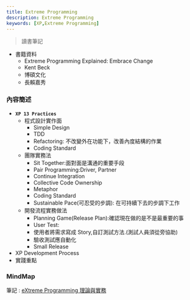 ```yaml
---
title: Extreme Programming
description: Extreme Programming
keywords: [XP,Extreme Programming]
---
```


> 讀書筆記 

* 書籍資料
    * Extreme Programming Explained: Embrace Change
    * Kent Beck
    * 博碩文化
    * 長賴嘉秀
    
### 內容簡述

* <code>__XP 13 Practices__</code>
    * 程式設計實作面
        * Simple Design
        * TDD
        * Refactoring: 不改變外在功能下，改善內度結構的作業
        * Coding Standard
    * 團隊實務法
        * Sit Together:面對面是溝通的重要手段
        * Pair Programming:Driver, Partner
        * Continue Integration
        * Collective Code Ownership
        * Metaphor
        * Coding Standard
        * Sustainable Pace(可忍受的步調): 在可持續下去的步調下工作
    * 開發流程實務做法
        * Planning Game(Release Plan):確認現在做的是不是最重要的事
        * User Test:
        * 使用者將需求寫成 Story,自訂測試方法.(測試人員須從旁協助)
        * 驗收測試應自動化
        * Small Release
* XP Development Process
* 實踐重點

### MindMap 
筆記 : [eXtreme Programming 理論與實務](https://drive.google.com/file/d/160AgaVy5l-vHC0SCEygzd_HNwm1zgq0V/view?usp=drive_link)